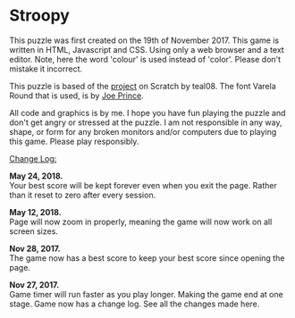 # Stroopy
<p>
This puzzle was first created on the 19th of November 2017.
This game is written in HTML, Javascript and CSS. Using only a web browser and a text editor. Note, here the word 'colour' is used instead of 'color'. Please don't mistake it incorrect.
</p>

<p>
This puzzle is based of the <a href="https://scratch.mit.edu/projects/138819119/" target="_blank">project</a> on Scratch by teal08.
The font Varela Round that is used, is by <a href="https://fonts.google.com/specimen/Varela+Round" target="_blank">Joe Prince</a>.
</p>

<p>
All code and graphics is by me. I hope you have fun playing the puzzle and don't get angry or stressed at the puzzle.  I am not responsible in any way, shape, or form for any broken monitors and/or computers due to playing this game. Please play responsibly.
</p>

<p>
<u>
Change Log:
</u>
</p>

<p><b>May 24, 2018.</b> <br>Your best score will be kept forever even when you exit the page. Rather than it reset to zero after every session.</br>
<p><b>May 12, 2018.</b> <br>Page will now zoom in properly, meaning the game will now work on all screen sizes.</br>
<p><b>Nov 28, 2017.</b> <br>The game now has a best score to keep your best score since opening the page.</br>
<p><b>Nov 27, 2017.</b> <br>Game timer will run faster as you play longer. Making the game end at one stage. Game now has a change log. See all the changes made here.</br>
